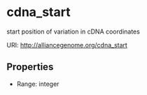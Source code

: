 # cdna_start

start position of variation in cDNA coordinates

URI: http://alliancegenome.org/cdna_start



<!-- no inheritance hierarchy -->


## Properties

 * Range: integer


